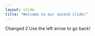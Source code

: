 ```yaml
---
layout: slide
title: "Welcome to our second slide!"
---
```

Changed 2
Use the left arrow to go back!
